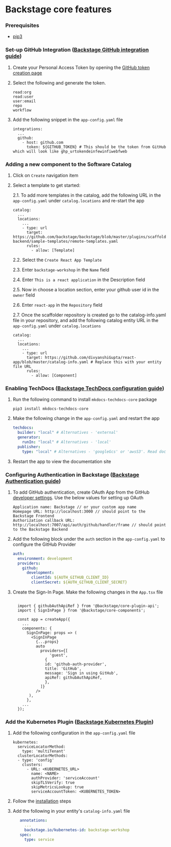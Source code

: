 # Backstage core features

### Prerequisites

- [pip3](https://www.activestate.com/resources/quick-reads/how-to-install-and-use-pip3/)

### Set-up GitHub Integration ([Backstage GitHub integration guide](https://backstage.io/docs/getting-started/configuration#setting-up-a-github-integration))

1. Create your Personal Access Token by opening the [GitHub token creation page](https://github.com/settings/tokens/new)

2. Select the following and generate the token.

   ```
   read:org
   read:user
   user:email
   repo
   workflow
   ```

3. Add the following snippet in the `app-config.yaml` file

   ```
   integrations:
     ...
     github:
       - host: github.com
         token: ${GITHUB_TOKEN} # This should be the token from GitHub which will look like ghp_urtokendeinfewinfiwebfweb
   ```

### Adding a new component to the Software Catalog

1.  Click on `Create` navigation item

2.  Select a template to get started:

    2.1. To add more templates in the catalog, add the following URL in the `app-config.yaml` under `catalog.locations` and re-start the app

        catalog:
          ...
          locations:
            ...
            - type: url
              target: https://github.com/backstage/backstage/blob/master/plugins/scaffolder-backend/sample-templates/remote-templates.yaml
              rules:
                - allow: [Template]

    2.2. Select the `Create React App Template`

    2.3. Enter `backstage-workshop` in the `Name` field

    2.4. Enter `This is a react application` in the Description field

    2.5. Now in choose a location section, enter your github user id in the `owner` field

    2.6. Enter `react-app` in the `Repository` field

    2.7. Once the scaffolder repository is created go to the catalog-info.yaml file in your repository, and add the following catalog entity URL in the `app-config.yaml` under `catalog.locations`

        catalog:
          ...
          locations:
            ...
            - type: url
              target: https://github.com/divyanshiGupta/react-app/blob/master/catalog-info.yaml # Replace this with your entity file URL
              rules:
                - allow: [Component]

### Enabling TechDocs ([Backstage TechDocs configuration guide](https://backstage.io/docs/features/techdocs/getting-started))

1. Run the following command to install `mkdocs-techdocs-core` package

   ```
   pip3 install mkdocs-techdocs-core
   ```

2. Make the following change in the `app-config.yaml` and restart the app

   ```yaml app-config.yaml
   techdocs:
     builder: "local" # Alternatives - 'external'
     generator:
       runIn: "local" # Alternatives - 'local'
     publisher:
       type: "local" # Alternatives - 'googleGcs' or 'awsS3'. Read documentation for using alternatives.
   ```

3. Restart the app to view the documentation site

### Configuring Authentication in Backstage ([Backstage Authentication guide](https://backstage.io/docs/auth/))

1. To add GitHub authentication, create OAuth App from the GitHub [developer settings](https://github.com/settings/developers). Use the below values for setting up OAuth

   ```
   Application name: Backstage // or your custom app name
   Homepage URL: http://localhost:3000 // should point to the Backstage Frontend
   Authorization callback URL: http://localhost:7007/api/auth/github/handler/frame // should point to the Backstage Backend
   ```

2. Add the following block under the `auth` section in the `app-config.yaml` to configure the GitHub Provider

   ```yaml title=app-config.local.yaml
   auth:
     environment: development
     providers:
       github:
         development:
           clientId: ${AUTH_GITHUB_CLIENT_ID}
           clientSecret: ${AUTH_GITHUB_CLIENT_SECRET}
   ```

3. Create the Sign-In Page. Make the following changes in the `App.tsx` file

   ```tsx title=packages/app/src/App.tsx

     import { githubAuthApiRef } from '@backstage/core-plugin-api';
     import { SignInPage } from '@backstage/core-components';

     const app = createApp({
       ...
       components: {
         SignInPage: props => (
           <SignInPage
             {...props}
             auto
               providers={[
                   'guest',
                 {
                 id: 'github-auth-provider',
                 title: 'GitHub',
                 message: 'Sign in using GitHub',
                 apiRef: githubAuthApiRef,
                 },
               ]}
             />
          ),
         },
       ...
     });

   ```

### Add the Kubernetes Plugin ([Backstage Kubernetes Plugin](https://backstage.io/docs/features/kubernetes/))

1. Add the following configuration in the `app-config.yaml` file

   ```
   kubernetes:
     serviceLocatorMethod:
       type: 'multiTenant'
     clusterLocatorMethods:
     - type: 'config'
       clusters:
         - URL: <KUBERNETES_URL>
           name: <NAME>
           authProvider: 'serviceAccount'
           skipTLSVerify: true
           skipMetricsLookup: true
           serviceAccountToken: <KUBERNETES_TOKEN>
   ```

2. Follow the [installation](https://backstage.io/docs/features/kubernetes/installation) steps

3. Add the following in your entity's `catalog-info.yaml` file

   ```yaml title=catalog-info.yaml
      annotations:
        ...
        backstage.io/kubernetes-id: backstage-workshop
      spec:
        type: service
   ```
